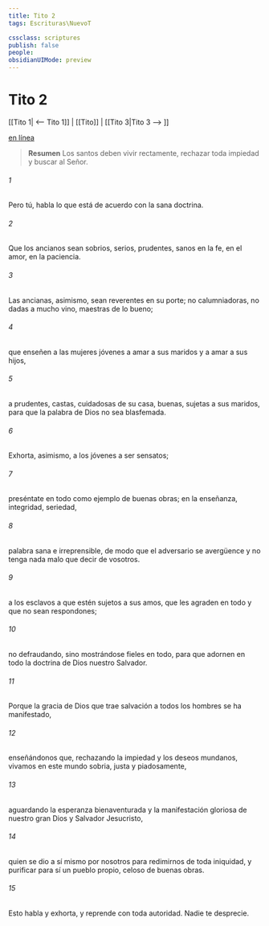 ```yaml
---
title: Tito 2
tags: Escrituras\NuevoT

cssclass: scriptures
publish: false
people:
obsidianUIMode: preview
---
```


# Tito 2
[[Tito 1| <-- Tito 1]] | [[Tito]] | [[Tito 3|Tito 3 --> ]]

[en línea](https://churchofjesuschrist.org/study/scriptures/nt/titus/2?lang=spa)

> __Resumen__
Los santos deben vivir rectamente, rechazar toda impiedad y buscar al Señor.

###### 1 
Pero tú, habla lo que está de acuerdo con la sana doctrina.

###### 2 
Que los ancianos sean sobrios, serios, prudentes, sanos en la fe, en el amor, en la paciencia.

###### 3 
Las ancianas, asimismo, sean reverentes en su porte; no calumniadoras, no dadas a mucho vino, maestras de lo bueno;

###### 4 
que enseñen a las mujeres jóvenes a amar a sus maridos y a amar a sus hijos,

###### 5 
a  prudentes, castas, cuidadosas de su casa, buenas, sujetas a sus maridos, para que la palabra de Dios no sea blasfemada.

###### 6 
Exhorta, asimismo, a los jóvenes a ser sensatos;

###### 7 
preséntate en todo como ejemplo de buenas obras; en la enseñanza,  integridad, seriedad,

###### 8 
palabra sana e irreprensible, de modo que el adversario se avergüence y no tenga nada malo que decir de vosotros.

###### 9 
 a los esclavos a que estén sujetos a sus amos, que les agraden en todo y que no sean respondones;

###### 10 
no defraudando, sino mostrándose fieles en todo, para que adornen en todo la doctrina de Dios nuestro Salvador.

###### 11 
Porque la gracia de Dios que trae salvación a todos los hombres se ha manifestado,

###### 12 
enseñándonos que, rechazando la impiedad y los deseos mundanos, vivamos en este mundo sobria, justa y piadosamente,

###### 13 
aguardando la esperanza bienaventurada y la manifestación gloriosa de nuestro gran Dios y Salvador Jesucristo,

###### 14 
quien se dio a sí mismo por nosotros para redimirnos de toda iniquidad, y purificar para sí un pueblo propio, celoso de buenas obras.

###### 15 
Esto habla y exhorta, y reprende con toda autoridad. Nadie te desprecie.

